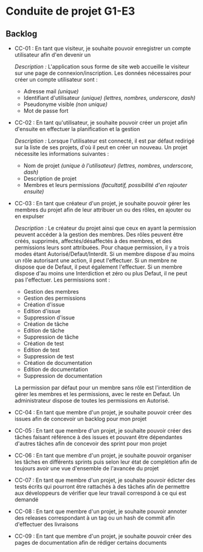 # Conduite de projet G1-E3

## Backlog

- CC-01 : En tant que visiteur, je souhaite pouvoir enregistrer un compte utilisateur afin d'en devenir un

    *Description :* L'application sous forme de site web accueille le visiteur sur une page de connexion/inscription. Les données nécessaires pour créer un compte utilisateur sont :
    - Adresse mail *(unique)*
    - Identifiant d'utilisateur *(unique)* *(lettres, nombres, underscore, dash)*
    - Pseudonyme visible *(non unique)*
    - Mot de passe fort

- CC-02 : En tant qu'utilisateur, je souhaite pouvoir créer un projet afin d'ensuite en effectuer la planification et la gestion

    *Description :* Lorsque l'utilisateur est connecté, il est par défaut redirigé sur la liste de ses projets, d'où il peut en créer un nouveau. Un projet nécessite les informations suivantes :
    - Nom de projet *(unique à l'utilisateur)* *(lettres, nombres, underscore, dash)*
    - Description de projet
    - Membres et leurs permissions *(facultatif, possibilité d'en rajouter ensuite)*
- CC-03 : En tant que créateur d'un projet, je souhaite pouvoir gérer les membres du projet afin de leur attribuer un ou des rôles, en ajouter ou en expulser

    *Description :* Le créateur du projet ainsi que ceux en ayant la permission peuvent accéder à la gestion des membres. Des rôles peuvent être créés, supprimés, affectés/désaffectés à des membres, et des permissions leurs sont attribuées. Pour chaque permission, il y a trois modes étant Autorisé/Defaut/Interdit. Si un membre dispose d'au moins un rôle autorisant une action, il peut l'effectuer. Si un membre ne dispose que de Defaut, il peut également l'effectuer. Si un membre dispose d'au moins une Interdiction et zéro ou plus Defaut, il ne peut pas l'effectuer. Les permissions sont :
    - Gestion des membres
    - Gestion des permissions
    - Création d'issue
    - Edition d'issue
    - Suppression d'issue
    - Création de tâche
    - Edition de tâche
    - Suppression de tâche
    - Création de test
    - Edition de test
    - Suppression de test
    - Création de documentation
    - Edition de documentation
    - Suppression de documentation

    La permission par défaut pour un membre sans rôle est l'interdition de gérer les membres et les permissions, avec le reste en Defaut. Un administrateur dispose de toutes les permissions en Autorisé.
- CC-04 : En tant que membre d'un projet, je souhaite pouvoir créer des issues afin de concevoir un backlog pour mon projet
- CC-05 : En tant que membre d'un projet, je souhaite pouvoir créer des tâches faisant référence à des issues et pouvant être dépendantes d'autres tâches afin de concevoir des sprint pour mon projet
- CC-06 : En tant que membre d'un projet, je souhaite pouvoir organiser les tâches en différents sprints puis selon leur état de complétion afin de toujours avoir une vue d'ensemble de l'avancée du projet
- CC-07 : En tant que membre d'un projet, je souhaite pouvoir édicter des tests écrits qui pourront être rattachés à des tâches afin de permettre aux développeurs de vérifier que leur travail correspond à ce qui est demandé
- CC-08 : En tant que membre d'un projet, je souhaite pouvoir annoter des releases correspondant à un tag ou un hash de commit afin d'effectuer des livraisons
- CC-09 : En tant que membre d'un projet, je souhaite pouvoir créer des pages de documentation afin de rédiger certains documents